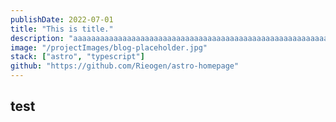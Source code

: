 ```yaml
---
publishDate: 2022-07-01
title: "This is title."
description: "aaaaaaaaaaaaaaaaaaaaaaaaaaaaaaaaaaaaaaaaaaaaaaaaaaaaaaaaaaaaaaaaaaaaaaaaaaaaaaaaaaaaaaaaaaaaaaaaaaaaaaaaaaaaaaaaaaa"
image: "/projectImages/blog-placeholder.jpg"
stack: ["astro", "typescript"]
github: "https://github.com/Rieogen/astro-homepage"
---
```


## test
